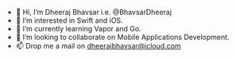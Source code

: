 - 👋 Hi, I’m Dheeraj Bhavsar i.e. @BhavsarDheeraj
- 👀 I’m interested in Swift and iOS.
- 🌱 I’m currently learning Vapor and Go.
- 💞️ I’m looking to collaborate on Mobile Applications Development.
- 📫 Drop me a mail on dheerajbhavsar@icloud.com

<!---
BhavsarDheeraj/BhavsarDheeraj is a ✨ special ✨ repository because its `README.md` (this file) appears on your GitHub profile.
You can click the Preview link to take a look at your changes.
--->
